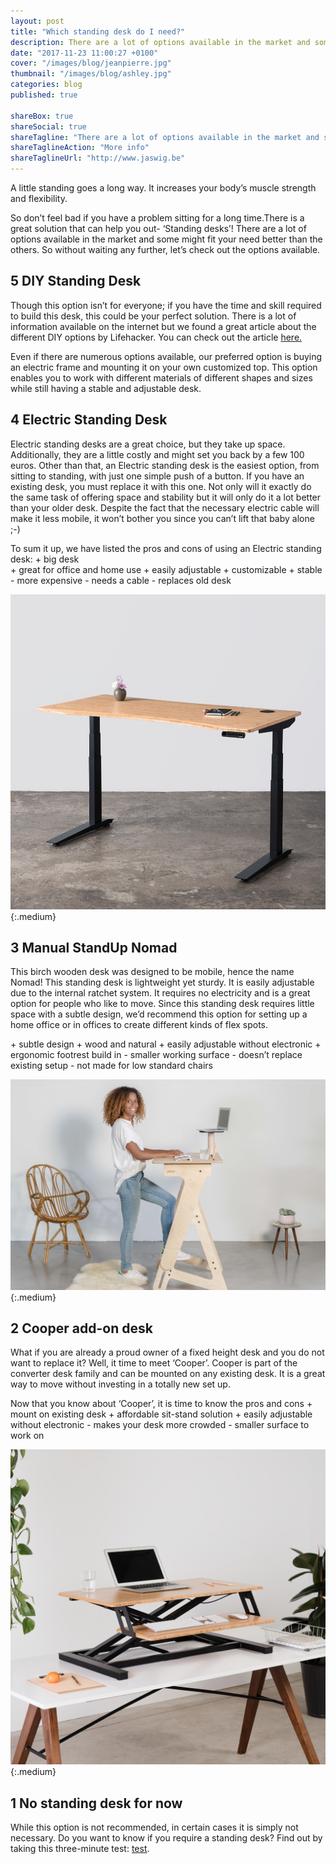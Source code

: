 ```yaml
---
layout: post
title: "Which standing desk do I need?"
description: There are a lot of options available in the market and some might fit your need better than the others.
date: "2017-11-23 11:00:27 +0100"
cover: "/images/blog/jeanpierre.jpg"
thumbnail: "/images/blog/ashley.jpg"
categories: blog
published: true

shareBox: true
shareSocial: true
shareTagline: "There are a lot of options available in the market and some might fit your need better than the others."
shareTaglineAction: "More info"
shareTaglineUrl: "http://www.jaswig.be"
---
```


A little standing goes a long way. It increases your body’s muscle strength and flexibility.
<!--more-->
So don’t feel bad if you have a problem sitting for a long time.There is a great solution that can help you out- ‘Standing desks’! 
There are a lot of options available in the market and some might fit your need better than the others. So without waiting any further, 
let’s check out the options available.

## 5 DIY Standing Desk

Though this option isn’t for everyone; if you have the time and skill required to build this desk, this could be your perfect solution.
There is a lot of information available on the internet but we found a great article about the different DIY options by Lifehacker. 
You can check out the article [here.](https://lifehacker.com/5929765/make-yourself-a-standing-desk-this-weekend)
  
Even if there are numerous options available, our preferred option is buying an electric frame and mounting it on your own customized top.
This option enables you to work with different materials of different shapes and sizes while still having a stable and adjustable desk.

## 4 Electric Standing Desk

Electric standing desks are a great choice, but they take up space. 
Additionally, they are a little costly and might set you back by a few 100 euros. 
Other than that, an Electric standing desk is the easiest option, from sitting to standing, with just one simple push of a button.
If you have an existing desk, you must replace it with this one. Not only will it exactly do the same task of offering space and 
stability but it will only do it a lot better than your older desk. Despite the fact that the necessary electric cable will make it 
less mobile, it won’t bother you since you can’t lift that baby alone ;-)
 
To sum it up, we have listed the pros and cons of using an Electric standing desk: 
\+ big desk\
\+ great for office and home use
\+ easily adjustable
\+ customizable
\+ stable
\- more expensive
\- needs a cable
\- replaces old desk

![Jarvis desk](/images/blog/jarvis.jpg){:.medium}

## 3 Manual StandUp Nomad

This birch wooden desk was designed to be mobile, hence the name Nomad! This standing desk is lightweight yet sturdy. 
It is easily adjustable due to the internal ratchet system. 
It requires no electricity and is a great option for people who like to move. 
Since this standing desk requires little space with a subtle design, we’d recommend this option for setting up a home office or 
in offices to create different kinds of flex spots.


\+ subtle design
\+ wood and natural
\+ easily adjustable without electronic
\+ ergonomic footrest build in
\- smaller working surface
\- doesn’t replace existing setup
\- not made for low standard chairs

![StandUp desk](/images/blog/standup.jpg){:.medium}

## 2 Cooper add-on desk

What if you are already a proud owner of a fixed height desk and you do not want to replace it? Well, it time to meet ‘Cooper’.
Cooper is part of the converter desk family and can be mounted on any existing desk. 
It is a great way to move without investing in a totally new set up.

Now that you know about ‘Cooper’, it is time to know the pros and cons
\+ mount on existing desk
\+ affordable sit-stand solution
\+ easily adjustable without electronic
\- makes your desk more crowded
\- smaller surface to work on

![Cooper standing desk](/images/blog/cooper.jpg){:.medium}

## 1 No standing desk for now

While this option is not recommended, in certain cases it is simply not necessary. 
Do you want to know if you require a standing desk? Find out by taking this three-minute test: 
[test](http://www.jaswig.be/quiz/).
